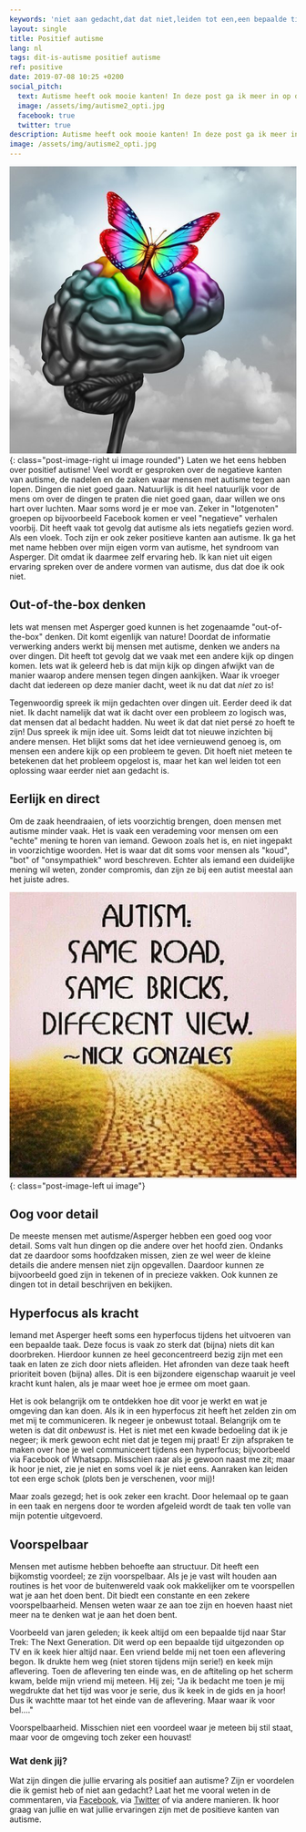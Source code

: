 ```yaml
---
keywords: 'niet aan gedacht,dat dat niet,leiden tot een,een bepaalde tijd,het doen'
layout: single
title: Positief autisme
lang: nl
tags: dit-is-autisme positief autisme
ref: positive
date: 2019-07-08 10:25 +0200
social_pitch:
  text: Autisme heeft ook mooie kanten! In deze post ga ik meer in op de positieve kanten van autisme. Om ook de positieve kanten van autisme eens onder de loep te nemen en de burger wat moed te geven.
  image: /assets/img/autisme2_opti.jpg
  facebook: true
  twitter: true
description: Autisme heeft ook mooie kanten! In deze post ga ik meer in op de positieve kanten van autisme. Om ook de positieve kanten van autisme eens onder de loep te nemen en de burger wat moed te geven.
image: /assets/img/autisme2_opti.jpg
---
```

![Autisme kan ook mooi zijn](/assets/img/autisme2_opti.jpg){: class="post-image-right ui image rounded"}
Laten we het eens hebben over positief autisme! Veel wordt er gesproken over de negatieve kanten van autisme, de nadelen en de zaken waar mensen met autisme tegen aan lopen. Dingen die niet goed gaan. Natuurlijk is dit heel natuurlijk voor de mens om over de dingen te praten die niet goed gaan, daar willen we ons hart over luchten. Maar soms word je er moe van. Zeker in "lotgenoten" groepen op bijvoorbeeld Facebook komen er veel "negatieve" verhalen voorbij. Dit heeft vaak tot gevolg dat autisme als iets negatiefs gezien word. Als een vloek. Toch zijn er ook zeker positieve kanten aan autisme.
Ik ga het met name hebben over mijn eigen vorm van autisme, het syndroom van Asperger. Dit omdat ik daarmee zelf ervaring heb. Ik kan niet uit eigen ervaring spreken over de andere vormen van autisme, dus dat doe ik ook niet.

## Out-of-the-box denken
Iets wat mensen met Asperger goed kunnen is het zogenaamde "out-of-the-box" denken. Dit komt eigenlijk van nature! Doordat de informatie verwerking anders werkt bij mensen met autisme, denken we anders na over dingen. Dit heeft tot gevolg dat we vaak met een andere kijk op dingen komen. Iets wat ik geleerd heb is dat mijn kijk op dingen afwijkt van de manier waarop andere mensen tegen dingen aankijken. Waar ik vroeger dacht dat iedereen op deze manier dacht, weet ik nu dat dat *niet* zo is!

Tegenwoordig spreek ik mijn gedachten over dingen uit. Eerder deed ik dat niet. Ik dacht namelijk dat wat ik dacht over een probleem zo logisch was, dat mensen dat al bedacht hadden. Nu weet ik dat dat niet persé zo hoeft te zijn! Dus spreek ik mijn idee uit. Soms leidt dat tot nieuwe inzichten bij andere mensen. Het blijkt soms dat het idee vernieuwend genoeg is, om mensen een andere kijk op een probleem te geven. Dit hoeft niet meteen te betekenen dat het probleem opgelost is, maar het kan wel leiden tot een oplossing waar eerder niet aan gedacht is.

## Eerlijk en direct
Om de zaak heendraaien, of iets voorzichtig brengen, doen mensen met autisme minder vaak. Het is vaak een verademing voor mensen om een "echte" mening te horen van iemand. Gewoon zoals het is, en niet ingepakt in voorzichtige woorden. Het is waar dat dit soms voor mensen als "koud", "bot" of "onsympathiek" word beschreven. Echter als iemand een duidelijke mening wil weten, zonder compromis, dan zijn ze bij een autist meestal aan het juiste adres.

![Different view, same bricks](/assets/img/difbutsame.jpg){: class="post-image-left ui image"} 
## Oog voor detail
De meeste mensen met autisme/Asperger hebben een goed oog voor detail. Soms valt hun dingen op die andere over het hoofd zien. Ondanks dat ze daardoor soms hoofdzaken missen, zien ze wel weer de kleine details die andere mensen niet zijn opgevallen. Daardoor kunnen ze bijvoorbeeld goed zijn in tekenen of in precieze vakken. Ook kunnen ze dingen tot in detail beschrijven en bekijken.

## Hyperfocus als kracht
Iemand met Asperger heeft soms een hyperfocus tijdens het uitvoeren van een bepaalde taak. Deze focus is vaak zo sterk dat (bijna) niets dit kan doorbreken. Hierdoor kunnen ze heel geconcentreerd bezig zijn met een taak en laten ze zich door niets afleiden. Het afronden van deze taak heeft prioriteit boven (bijna) alles. Dit is een bijzondere eigenschap waaruit je veel kracht kunt halen, als je maar weet hoe je ermee om moet gaan.

Het is ook belangrijk om te ontdekken hoe dit voor je werkt en wat je omgeving dan kan doen. Als ik in een hyperfocus zit heeft het zelden zin om met mij te communiceren. Ik negeer je onbewust totaal. Belangrijk om te weten is dat dit *onbewust* is. Het is niet met een kwade bedoeling dat ik je negeer; ik merk gewoon echt niet dat je tegen mij praat! Er zijn afspraken te maken over hoe je wel communiceert tijdens een hyperfocus; bijvoorbeeld via Facebook of Whatsapp. Misschien raar als je gewoon naast me zit; maar ik hoor je niet, zie je niet en soms voel ik je niet eens. Aanraken kan leiden tot een erge schok (plots ben je verschenen, voor mij)!

Maar zoals gezegd; het is ook zeker een kracht. Door helemaal op te gaan in een taak en nergens door te worden afgeleid wordt de taak ten volle van mijn potentie uitgevoerd.

## Voorspelbaar
Mensen met autisme hebben behoefte aan structuur. Dit heeft een bijkomstig voordeel; ze zijn voorspelbaar. Als je je vast wilt houden aan routines is het voor de buitenwereld vaak ook makkelijker om te voorspellen wat je aan het doen bent. Dit biedt een constante en een zekere voorspelbaarheid. Mensen weten waar ze aan toe zijn en hoeven haast niet meer na te denken wat je aan het doen bent.

Voorbeeld van jaren geleden; ik keek altijd om een bepaalde tijd naar Star Trek: The Next Generation. Dit werd op een bepaalde tijd uitgezonden op TV en ik keek hier altijd naar. Een vriend belde mij net toen een aflevering begon. Ik drukte hem weg (niet storen tijdens mijn serie!) en keek mijn aflevering. Toen de aflevering ten einde was, en de aftiteling op het scherm kwam, belde mijn vriend mij meteen. Hij zei; "Ja ik bedacht me toen je mij wegdrukte dat het tijd was voor je serie, dus ik keek in de gids en ja hoor! Dus ik wachtte maar tot het einde van de aflevering. Maar waar ik voor bel...."

Voorspelbaarheid. Misschien niet een voordeel waar je meteen bij stil staat, maar voor de omgeving toch zeker een houvast!

### Wat denk jij?

Wat zijn dingen die jullie ervaring als positief aan autisme? Zijn er voordelen die ik gemist heb of niet aan gedacht? Laat het me vooral weten in de commentaren, via [Facebook](https://www.facebook.com/myautisticself/), via [Twitter](https://twitter.com/WesterinkDavid) of via andere manieren. Ik hoor graag van jullie en wat jullie ervaringen zijn met de positieve kanten van autisme.
